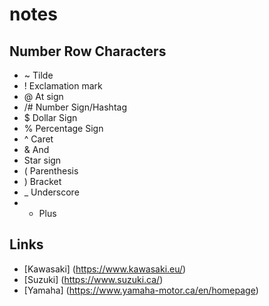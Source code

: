 # notes
## Number Row Characters
* ~ Tilde
* ! Exclamation mark
* @ At sign
* /# Number Sign/Hashtag
* $ Dollar Sign
* % Percentage Sign
* ^ Caret
*  & And 
* Star sign
* ( Parenthesis
* ) Bracket 
* _ Underscore
* + Plus

## Links
* [Kawasaki] (https://www.kawasaki.eu/)
* [Suzuki] (https://www.suzuki.ca/)
* [Yamaha] (https://www.yamaha-motor.ca/en/homepage)
